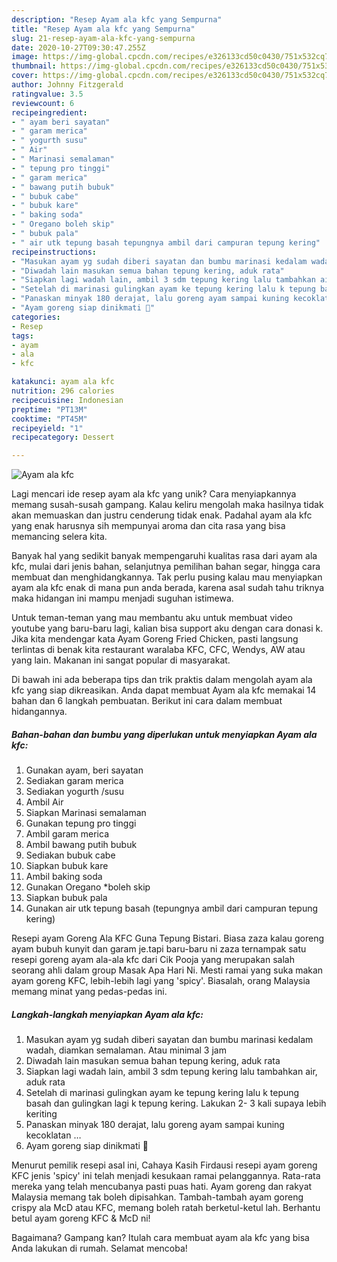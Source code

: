 ```yaml
---
description: "Resep Ayam ala kfc yang Sempurna"
title: "Resep Ayam ala kfc yang Sempurna"
slug: 21-resep-ayam-ala-kfc-yang-sempurna
date: 2020-10-27T09:30:47.255Z
image: https://img-global.cpcdn.com/recipes/e326133cd50c0430/751x532cq70/ayam-ala-kfc-foto-resep-utama.jpg
thumbnail: https://img-global.cpcdn.com/recipes/e326133cd50c0430/751x532cq70/ayam-ala-kfc-foto-resep-utama.jpg
cover: https://img-global.cpcdn.com/recipes/e326133cd50c0430/751x532cq70/ayam-ala-kfc-foto-resep-utama.jpg
author: Johnny Fitzgerald
ratingvalue: 3.5
reviewcount: 6
recipeingredient:
- " ayam beri sayatan"
- " garam merica"
- " yogurth susu"
- " Air"
- " Marinasi semalaman"
- " tepung pro tinggi"
- " garam merica"
- " bawang putih bubuk"
- " bubuk cabe"
- " bubuk kare"
- " baking soda"
- " Oregano boleh skip"
- " bubuk pala"
- " air utk tepung basah tepungnya ambil dari campuran tepung kering"
recipeinstructions:
- "Masukan ayam yg sudah diberi sayatan dan bumbu marinasi kedalam wadah, diamkan semalaman. Atau minimal 3 jam"
- "Diwadah lain masukan semua bahan tepung kering, aduk rata"
- "Siapkan lagi wadah lain, ambil 3 sdm tepung kering lalu tambahkan air, aduk rata"
- "Setelah di marinasi gulingkan ayam ke tepung kering lalu k tepung basah dan gulingkan lagi k tepung kering. Lakukan 2- 3 kali supaya lebih keriting"
- "Panaskan minyak 180 derajat, lalu goreng ayam sampai kuning kecoklatan …"
- "Ayam goreng siap dinikmati 🤤"
categories:
- Resep
tags:
- ayam
- ala
- kfc

katakunci: ayam ala kfc 
nutrition: 296 calories
recipecuisine: Indonesian
preptime: "PT13M"
cooktime: "PT45M"
recipeyield: "1"
recipecategory: Dessert

---
```



![Ayam ala kfc](https://img-global.cpcdn.com/recipes/e326133cd50c0430/751x532cq70/ayam-ala-kfc-foto-resep-utama.jpg)

Lagi mencari ide resep ayam ala kfc yang unik? Cara menyiapkannya memang susah-susah gampang. Kalau keliru mengolah maka hasilnya tidak akan memuaskan dan justru cenderung tidak enak. Padahal ayam ala kfc yang enak harusnya sih mempunyai aroma dan cita rasa yang bisa memancing selera kita.

Banyak hal yang sedikit banyak mempengaruhi kualitas rasa dari ayam ala kfc, mulai dari jenis bahan, selanjutnya pemilihan bahan segar, hingga cara membuat dan menghidangkannya. Tak perlu pusing kalau mau menyiapkan ayam ala kfc enak di mana pun anda berada, karena asal sudah tahu triknya maka hidangan ini mampu menjadi suguhan istimewa.

Untuk teman-teman yang mau membantu aku untuk membuat video youtube yang baru-baru lagi, kalian bisa support aku dengan cara donasi k. Jika kita mendengar kata Ayam Goreng Fried Chicken, pasti langsung terlintas di benak kita restaurant waralaba KFC, CFC, Wendys, AW atau yang lain. Makanan ini sangat popular di masyarakat.


Di bawah ini ada beberapa tips dan trik praktis dalam mengolah ayam ala kfc yang siap dikreasikan. Anda dapat membuat Ayam ala kfc memakai 14 bahan dan 6 langkah pembuatan. Berikut ini cara dalam membuat hidangannya.

<!--inarticleads1-->

##### Bahan-bahan dan bumbu yang diperlukan untuk menyiapkan Ayam ala kfc:

1. Gunakan  ayam, beri sayatan
1. Sediakan  garam merica
1. Sediakan  yogurth /susu
1. Ambil  Air
1. Siapkan  Marinasi semalaman
1. Gunakan  tepung pro tinggi
1. Ambil  garam merica
1. Ambil  bawang putih bubuk
1. Sediakan  bubuk cabe
1. Siapkan  bubuk kare
1. Ambil  baking soda
1. Gunakan  Oregano *boleh skip
1. Siapkan  bubuk pala
1. Gunakan  air utk tepung basah (tepungnya ambil dari campuran tepung kering)


Resepi ayam Goreng Ala KFC Guna Tepung Bistari. Biasa zaza kalau goreng ayam bubuh kunyit dan garam je.tapi baru-baru ni zaza ternampak satu resepi goreng ayam ala-ala kfc dari Cik Pooja yang merupakan salah seorang ahli dalam group Masak Apa Hari Ni. Mesti ramai yang suka makan ayam goreng KFC, lebih-lebih lagi yang &#39;spicy&#39;. Biasalah, orang Malaysia memang minat yang pedas-pedas ini. 

<!--inarticleads2-->

##### Langkah-langkah menyiapkan Ayam ala kfc:

1. Masukan ayam yg sudah diberi sayatan dan bumbu marinasi kedalam wadah, diamkan semalaman. Atau minimal 3 jam
1. Diwadah lain masukan semua bahan tepung kering, aduk rata
1. Siapkan lagi wadah lain, ambil 3 sdm tepung kering lalu tambahkan air, aduk rata
1. Setelah di marinasi gulingkan ayam ke tepung kering lalu k tepung basah dan gulingkan lagi k tepung kering. Lakukan 2- 3 kali supaya lebih keriting
1. Panaskan minyak 180 derajat, lalu goreng ayam sampai kuning kecoklatan …
1. Ayam goreng siap dinikmati 🤤


Menurut pemilik resepi asal ini, Cahaya Kasih Firdausi resepi ayam goreng KFC jenis &#39;spicy&#39; ini telah menjadi kesukaan ramai pelanggannya. Rata-rata mereka yang telah mencubanya pasti puas hati. Ayam goreng dan rakyat Malaysia memang tak boleh dipisahkan. Tambah-tambah ayam goreng crispy ala McD atau KFC, memang boleh ratah berketul-ketul lah. Berhantu betul ayam goreng KFC &amp; McD ni! 

Bagaimana? Gampang kan? Itulah cara membuat ayam ala kfc yang bisa Anda lakukan di rumah. Selamat mencoba!
